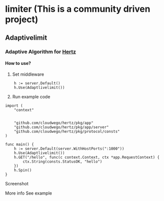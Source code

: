 # limiter (This is a community driven project)

##  Adaptivelimit

###  Adaptive Algorithm for [Hertz](https://github.com/cloudwego/hertz)


#### How to use?

1. Set middleware


```
	h := server.Default()
	h.Use(Adaptlivelimit())
```


2. Run example code


```
import (
	"context"


	"github.com/cloudwego/hertz/pkg/app"
	"github.com/cloudwego/hertz/pkg/app/server"
	"github.com/cloudwego/hertz/pkg/protocol/consts"
)

func main() {
	h := server.Default(server.WithHostPorts(":1000"))
	h.Use(Adaptlivelimit())
	h.GET("/hello", func(c context.Context, ctx *app.RequestContext) {
		ctx.String(consts.StatusOK, "hello")
	})
	h.Spin()
}
```


Screenshot

More info
See example
